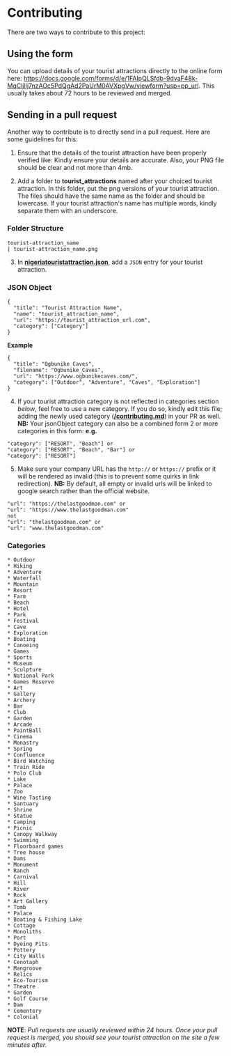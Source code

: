 # Contributing

There are two ways to contribute to this project:

## Using the form
You can upload details of your tourist attractions directly to the online form here: https://docs.google.com/forms/d/e/1FAIpQLSfdb-9dvaF48k-MqCljlIj7nzAOc5PdQgAd2PaUrM0AVXpgVw/viewform?usp=pp_url. This usually takes about 72 hours to be reviewed and merged.

## Sending in a pull request
Another way to contribute is to directly send in a pull request. Here are some guidelines for this:

1. Ensure that the details of the tourist attraction have been properly verified like:
    Kindly ensure your details are accurate. Also, your PNG file should be clear and not more than 4mb.

2. Add a folder to **tourist_attractions** named after your choiced tourist attraction. In this folder, put the png versions of your tourist attraction. The files should have the same name as the folder and should be lowercase. If your tourist attraction's name has multiple words, kindly separate them with an underscore.

### Folder Structure
```
tourist-attraction_name
| tourist-attraction_name.png
```

3. In **[nigeriatouristattraction.json](https://github.com/duffigoogle/nigeriatourist-attractions/blob/master/logos.json)**, add a `JSON` entry for your tourist attraction.

### JSON Object
```
{
  "title": "Tourist Attraction Name",
  "name": "tourist_attraction_name",
  "url": "https://tourist_attraction_url.com",
  "category": ["Category"]
}
```
**Example**
```
{
  "title": "Ogbunike Caves",
  "filename": "Ogbunike_Caves",
  "url": "https://www.ogbunikecaves.com/",
  "category": ["Outdoor", "Adventure", "Caves", "Exploration"]
}
```

4. If your tourist attraction category is not reflected in categories section *below*, feel free to use a new category.
If you do so, kindly edit this file; adding the newly used category (**[/contributing.md](https://github.com/duffigoogle/nigeriatourist-attractions/blob/master/contributor.md)**) in your PR as well.
**NB:** Your jsonObject category can also be a combined form 2 or more categories in this form:  **e.g.**
```
"category": ["RESORT", "Beach"] or
"category": ["RESORT", "Beach", "Bar"] or
"category": ["RESORT"]
```

5. Make sure your company URL has the `http://` or `https://` prefix or it will be rendered as invalid (this is to prevent some quirks in link redirection).
**NB:** By default, all empty or invalid urls will be linked to google search rather than the official website.
```
"url": "https://thelastgoodman.com" or
"url": "https://www.thelastgoodman.com"
not
"url": "thelastgoodman.com" or
"url": "www.thelastgoodman.com"
```

### Categories
```
* Outdoor
* Hiking
* Adventure
* Waterfall
* Mountain
* Resort
* Farm
* Beach
* Hotel
* Park
* Festival
* Cave
* Exploration
* Boating
* Canoeing
* Games
* Sports
* Museum
* Sculpture
* National Park
* Games Reserve
* Art
* Gallery
* Archery
* Bar
* Club
* Garden
* Arcade
* PaintBall
* Cinema
* Monastry
* Spring
* Confluence
* Bird Watching
* Train Ride
* Polo Club
* Lake
* Palace
* Zoo
* Wine Tasting
* Santuary
* Shrine
* Statue
* Camping
* Picnic
* Canopy Walkway
* Swimming
* Floorboard games
* Tree house 
* Dams
* Monument
* Ranch
* Carnival
* Hill
* River
* Rock
* Art Gallery
* Tomb
* Palace
* Boating & Fishing Lake
* Cottage
* Monoliths
* Port
* Dyeing Pits
* Pottery
* City Walls
* Cenotaph
* Mangroove
* Relics
* Eco-Tourism
* Theatre
* Garden
* Golf Course
* Dam
* Cementery
* Colonial
```

**NOTE**: _Pull requests are usually reviewed within 24 hours. Once your pull request is merged, you should see your tourist attraction on the site a few minutes after._
